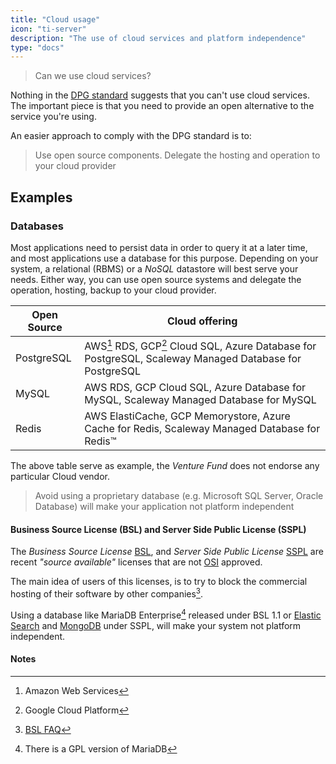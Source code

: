 ```yaml
---
title: "Cloud usage"
icon: "ti-server"
description: "The use of cloud services and platform independence"
type: "docs"
---
```


> Can we use cloud services?

Nothing in the [DPG standard](https://digitalpublicgoods.net/standard/) suggests that you can't use
cloud services. The important piece is that you need to provide an open alternative to the service
you're using.

An easier approach to comply with the DPG standard is to:

> Use open source components. Delegate the hosting and operation to your cloud provider

## Examples

### Databases

Most applications need to persist data in order to query it at a later time, and most applications
use a database for this purpose. Depending on your system, a relational (RBMS) or a _NoSQL_
datastore will best serve your needs. Either way, you can use open source systems and delegate the
operation, hosting, backup to your cloud provider.


| Open Source | Cloud offering                                                                                                 |
|-------------|----------------------------------------------------------------------------------------------------------------|
| PostgreSQL  | AWS[^aws] RDS, GCP[^gcp] Cloud SQL, Azure Database for PostgreSQL, Scaleway Managed Database for PostgreSQL                |
| MySQL       | AWS RDS, GCP Cloud SQL, Azure Database for MySQL, Scaleway Managed Database for MySQL                          |
| Redis       | AWS ElastiCache, GCP Memorystore, Azure Cache for Redis, Scaleway Managed Database for Redis™                  |

The above table serve as example, the _Venture Fund_ does not endorse any particular Cloud vendor.

> Avoid using a proprietary database (e.g. Microsoft SQL Server, Oracle Database) will make your
> application not platform independent

#### Business Source License (BSL) and Server Side Public License (SSPL)

The _Business Source License_ [BSL](https://mariadb.com/bsl11/), and _Server Side Public License_
[SSPL](https://en.wikipedia.org/wiki/Server_Side_Public_License) are recent _"source available"_
licenses that are not [OSI](https://opensource.org/osd) approved.

The main idea of users of this licenses, is to try to block the commercial hosting of their software
by other companies[^bsl].

Using a database like MariaDB Enterprise[^mariadb] released under BSL 1.1 or [Elastic
Search](https://www.elastic.co/pricing/faq/licensing) and
[MongoDB](https://www.mongodb.com/community/licensing) under SSPL, will make your system not
platform independent.


#### Notes

[^aws]: Amazon Web Services
[^gcp]: Google Cloud Platform
[^bsl]: [BSL FAQ](https://mariadb.com/bsl-faq-mariadb/)
[^mariadb]: There is a GPL version of MariaDB
